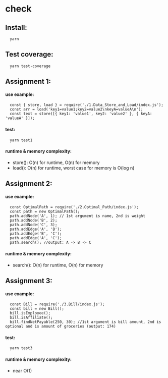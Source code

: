 # check

## Install:
```
  yarn
```

## Test coverage:
```
  yarn test-coverage
```

## Assignment 1:

#### use example:
```
  const { store, load } = require('./1.Data_Store_and_Load/index.js');
  const arr = load('key1=value1;key2=value2\nkeyA=valueA\n');
  const text = store([{ key1: 'value1', key2: 'value2' }, { keyA: 'valueA' }]);
```

#### test:
```
  yarn test1
```

#### runtime & memory complexity: 
- store(): O(n) for runtime, O(n) for memory
- load(): O(n) for runtime, worst case for memory is O(log n)



## Assignment 2:

#### use example:
```
  const OptimalPath = require('./2.Optimal_Path/index.js');
  const path = new OptimalPath();
  path.addNode('A', 1); // 1st argument is name, 2nd is weight
  path.addNode('B', 2);
  path.addNode('C', 3);
  path.addEdge('A', 'B');
  path.addEdge('B', 'C');
  path.addEdge('A', 'C');
  path.search(); //output: A -> B -> C
```

#### runtime & memory complexity:
- search(): O(n) for runtime, O(n) for memory


## Assignment 3:

#### use example:
```
  const Bill = require('./3.Bill/index.js');
  const bill = new Bill();
  bill.isEmployee();
  bill.isAffiliate();
  bill.findNetPayable(250, 30); //1st argument is bill amount, 2nd is optional and is amount of groceries (output: 174)
```

#### test:
```
  yarn test3
```

#### runtime & memory complexity: 
- near O(1)